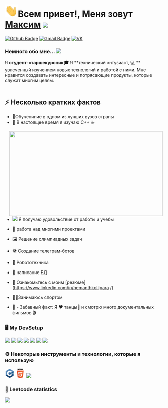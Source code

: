 <h1> <img src="https://raw.githubusercontent.com/ABSphreak/ABSphreak/master/gifs/Hi.gif" height="40px">Всем привет!, Меня зовут <a href="https://github.com/Defcon27">Максим</a> <img height="30px" src="https://emojis.slackmojis.com/emojis/images/1531849430/4246/blob-sunglasses.gif?1531849430"></h1>
</h1>

[![Github Badge](http://img.shields.io/badge/-Github-black?style=flat-square&logo=github&link=https://github.com/kromachmax/)](https://github.com/kromachmax/) 
[![Gmail Badge](https://img.shields.io/badge/-Gmail-d14836?style=flat-square&logo=Gmail&logoColor=white&link=mailto:kromachmax2003@gmail.com)](mailto:kromachmax2003@gmail.com)
[![VK](https://img.shields.io/badge/%D0%92%D0%BA%D0%BE%D0%BD%D1%82%D0%B0%D0%BA%D1%82%D0%B5-blue?style=blue&logo=VK&logoColor=white
)](https://vk.com/nistov)

### Немного обо мне...  <img src="https://media.giphy.com/media/VgCDAzcKvsR6OM0uWg/giphy.gif" width="50"> 
Я **студент-старшекурсник🎓** Я **технический энтузиаст, 💻 ** увлеченный изучением новых технологий и работой с ними. Мне нравится создавать интересные и потрясающие продукты, которые служат многим целям. <br/><br/>




## ⚡️ Несколько кратких фактов


- 🏫Обучениние в одном из лучших вузов страны
- 🌱 В настоящее время я изучаю С++ ☕

<img width="490" height="270" src="https://media.giphy.com/media/9B8wYztAoe1zO/source.gif" align=right>

- <img src="https://media.giphy.com/media/WUlplcMpOCEmTGBtBW/giphy.gif" width="30">  Я получаю удовольствие от работы и учебы


- 🔭 работа над многими проектами
- 🖼 Решение олимпиадных задач
- 🛠 Создание телеграм-ботов
- 🤖 Робототехника
- 📝 написание БД
- 📙 Ознакомьтесь с моим [резюме](https://www.linkedin.com/in/hemanthkollipara /)
- 🏋️‍♂️Занимаюсь спортом
- 🎉 - Забавный факт: Я ❤️  танцы👯  и смотрю много документальных фильмов 🎬

  
### 🖥️ My DevSetup
<img src="https://img.shields.io/badge/Legion-555555.svg?&style=flat-square&logo=Lenovo&logoColor=E2231A"> <img src="https://img.shields.io/badge/Windows-555555.svg?&style=flat-square&logo=windows&logoColor=0078D6"> <img src="https://img.shields.io/badge/Chrome-555555.svg?&style=flat-square&logo=google-chrome&logoColor=FABC0C"> <img src="https://img.shields.io/badge/VS Code-555555?style=flat-square&logo=visual-studio-code&logoColor=007ACC"> <img src="https://img.shields.io/badge/Terminal-555555.svg?&style=flat-square&logo=powershell&logoColor=white"> <img src="https://img.shields.io/badge/Jupyter-555555.svg?&style=flat-square&logo=jupyter&logoColor=F37626"> <img src="https://img.shields.io/badge/Spotify-555555.svg?&style=flat-square&logo=spotify&logoColor=1ED760"> 

### ⚙️ Некоторые инструменты и технологии, которые я использую
<code><img height="30" src="https://raw.githubusercontent.com/github/explore/80688e429a7d4ef2fca1e82350fe8e3517d3494d/topics/cpp/cpp.png"></code>
<code><img height="30" src="https://raw.githubusercontent.com/github/explore/80688e429a7d4ef2fca1e82350fe8e3517d3494d/topics/html/html.png"></code>
<code><img height="30" src="https://avatars3.githubusercontent.com/u/18133?s=200&v=4"></code>


### 🚀 Leetcode statistics
<p align="center">
<img width="450" align="left" src="https://leetcard.jacoblin.cool/maxonic">
</p>